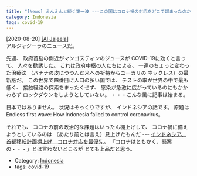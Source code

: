 ```yaml
---
title: "[News] えんえんと続く第一波 ---この国はコロナ禍の対応をどこで誤まったのか "
category: Indonesia
tags: covid-19
---
```


[2020-08-20] [[Al Jajeela]](https://www.aljazeera.com/news/2020/08/endless-wave-indonesia-failed-control-coronavirus-200820020259736.html)  
 アルジャジーラのニュースだ。

 先週、
政府首脳の側近がマンゴスティンのジュースが
COVID-19に効くと言って、
人々を勧誘した。
これは政府中枢の人たちによる、
一連のちょっと変わった治療法
（バナナの皮につつんだ米への祈祷からユーカリの
ネックレス）の最新版だ。
この世界で四番目に人口の多い国では、
テストの率が世界の中で最も低く、
接触経路の探索をまったくせず、
感染が急激に広がっているのにもかかわらず
ロックダウンをしようとしていない。
・・・こんな風に記事は始まる。

 日本ではありません。
状況はそっくりですが、
インドネシアの話です。
原題は Endless first wave:
How Indonesia failed to control coronavirus。

 それでも、
コロナの前の政治的な課題はいったん棚上げして、
コロナ禍に備えようとしているのは
（あたり前とは言え）見上げたもんだ ---
[インドネシア、首都移転計画棚上げ　コロナ対応を最優先](https://jp.reuters.com/article/indonesia-capital-idJPKCN25G039?feedType=mktg&feedName=topNews&WT.mc_id=Partner-Google)。
「コロナはともかく、懸案の・・・」とは言わないところが
とても上品だと思う。

- Category: [Indonesia](/categories.html#Indonesia)
- tags: covid-19

